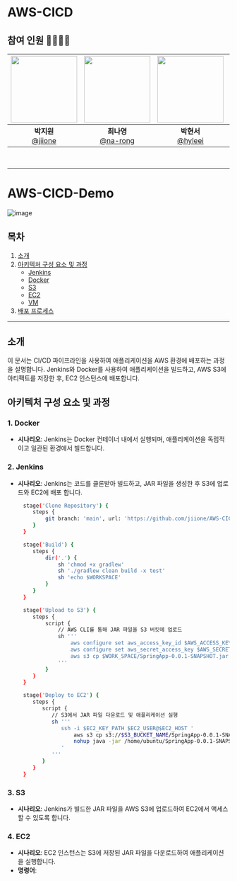 # AWS-CICD


## 참여 인원 👨‍👨‍👧‍👧
| <img src="https://avatars.githubusercontent.com/u/83341978?v=4" width="150" height="150"/> | <img src="https://avatars.githubusercontent.com/u/129728196?v=4" width="150" height="150"/> | <img src="https://avatars.githubusercontent.com/u/104816148?v=4" width="150" height="150"/> | <img src="https://avatars.githubusercontent.com/u/86452494?v=4" width="150" height="150"/> |
|:-------------------------------------------------------------------------------------------:|:------------------------------------------------------------------------------------------:|:-------------------------------------------------------------------------------------------:|:------------------------------------------------------------------------------------------:|
|                     **박지원** <br/>[@jiione](https://github.com/jiione)                     |                      **최나영**<br/>[@na-rong](https://github.com/na-rong)                      |                     **박현서**<br/>[@hyleei](https://github.com/hyleei)                      |                 **백승지** <br/>[@seungji2001](https://github.com/seungji2001)                 |                         |
<br>

--- 
# AWS-CICD-Demo
![image](https://github.com/user-attachments/assets/f39f6386-296a-4182-a873-59287d65e10f)


## 목차
1. [소개](#소개)
2. [아키텍처 구성 요소 및 과정](#아키텍처-구성-요소-및-과정)
   - [Jenkins](#jenkins)
   - [Docker](#docker)
   - [S3](#s3)
   - [EC2](#ec2)
   - [VM](#vm)
3. [배포 프로세스](#배포-프로세스)

---

## 소개
이 문서는 CI/CD 파이프라인을 사용하여 애플리케이션을 AWS 환경에 배포하는 과정을 설명합니다. Jenkins와 Docker를 사용하여 애플리케이션을 빌드하고, AWS S3에 아티팩트를 저장한 후, EC2 인스턴스에 배포합니다.

## 아키텍처 구성 요소 및 과정
### 1. Docker
   - **시나리오**: Jenkins는 Docker 컨테이너 내에서 실행되며, 애플리케이션을 독립적이고 일관된 환경에서 빌드합니다.
     
### 2. Jenkins
   - **시나리오**: Jenkins는 코드를 클론받아 빌드하고, JAR 파일을 생성한 후 S3에 업로드와 EC2에 배포 합니다.
 ```bash
      stage('Clone Repository') {
         steps {
             git branch: 'main', url: 'https://github.com/jiione/AWS-CICD-Demo.git'
         }
      }

      stage('Build') {
         steps {
             dir('.') {                   
                 sh 'chmod +x gradlew'                    
                 sh './gradlew clean build -x test'
                 sh 'echo $WORKSPACE'
             }
         }
      }

      stage('Upload to S3') {
         steps {
             script {
                 // AWS CLI를 통해 JAR 파일을 S3 버킷에 업로드
                 sh '''
                     aws configure set aws_access_key_id $AWS_ACCESS_KEY_ID
                     aws configure set aws_secret_access_key $AWS_SECRET_ACCESS_KEY
                     aws s3 cp $WORK_SPACE/SpringApp-0.0.1-SNAPSHOT.jar s3://$S3_BUCKET_NAME/$S3_TARGET_PATH
                 '''
             }
         }
      }

      stage('Deploy to EC2') {
         steps {
            script {
               // S3에서 JAR 파일 다운로드 및 애플리케이션 실행
               sh '''
                  ssh -i $EC2_KEY_PATH $EC2_USER@$EC2_HOST '
                      aws s3 cp s3://$S3_BUCKET_NAME/SpringApp-0.0.1-SNAPSHOT.jar /home/ubuntu/
                      nohup java -jar /home/ubuntu/SpringApp-0.0.1-SNAPSHOT.jar > /dev/null 2>&1 &
                  '
               '''
            }
         }
      }
```
### 3. S3
   - **시나리오**: Jenkins가 빌드한 JAR 파일을 AWS S3에 업로드하여 EC2에서 액세스할 수 있도록 합니다.
### 4. EC2
   - **시나리오**: EC2 인스턴스는 S3에 저장된 JAR 파일을 다운로드하여 애플리케이션을 실행합니다.
   - **명령어**:
     
